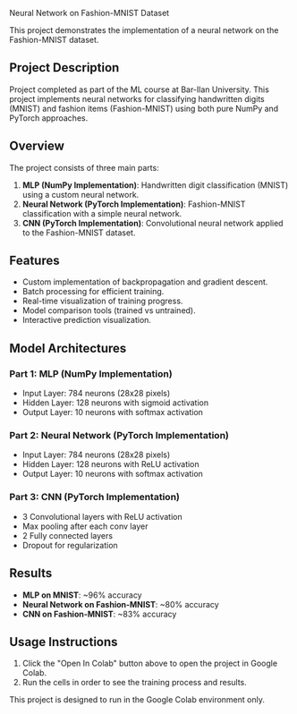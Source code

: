 Neural Network on Fashion-MNIST Dataset

This project demonstrates the implementation of a neural network on the Fashion-MNIST dataset.
## Project Description

Project completed as part of the ML course at Bar-Ilan University. This project implements neural networks for classifying handwritten digits (MNIST) and fashion items (Fashion-MNIST) using both pure NumPy and PyTorch approaches.

## Overview

The project consists of three main parts:

1. **MLP (NumPy Implementation)**: Handwritten digit classification (MNIST) using a custom neural network.
2. **Neural Network (PyTorch Implementation)**: Fashion-MNIST classification with a simple neural network.
3. **CNN (PyTorch Implementation)**: Convolutional neural network applied to the Fashion-MNIST dataset.

## Features

* Custom implementation of backpropagation and gradient descent.
* Batch processing for efficient training.
* Real-time visualization of training progress.
* Model comparison tools (trained vs untrained).
* Interactive prediction visualization.

## Model Architectures

### Part 1: MLP (NumPy Implementation)
* Input Layer: 784 neurons (28x28 pixels)
* Hidden Layer: 128 neurons with sigmoid activation
* Output Layer: 10 neurons with softmax activation

### Part 2: Neural Network (PyTorch Implementation)
* Input Layer: 784 neurons (28x28 pixels)
* Hidden Layer: 128 neurons with ReLU activation
* Output Layer: 10 neurons with softmax activation

### Part 3: CNN (PyTorch Implementation)
* 3 Convolutional layers with ReLU activation
* Max pooling after each conv layer
* 2 Fully connected layers
* Dropout for regularization

## Results

* **MLP on MNIST**: ~96% accuracy
* **Neural Network on Fashion-MNIST**: ~80% accuracy
* **CNN on Fashion-MNIST**: ~83% accuracy

## Usage Instructions

1. Click the "Open In Colab" button above to open the project in Google Colab.
2. Run the cells in order to see the training process and results.

This project is designed to run in the Google Colab environment only.
